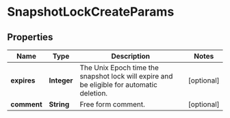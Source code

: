 
# SnapshotLockCreateParams

## Properties
Name | Type | Description | Notes
------------ | ------------- | ------------- | -------------
**expires** | **Integer** | The Unix Epoch time the snapshot lock will expire and be eligible for automatic deletion. |  [optional]
**comment** | **String** | Free form comment. |  [optional]



